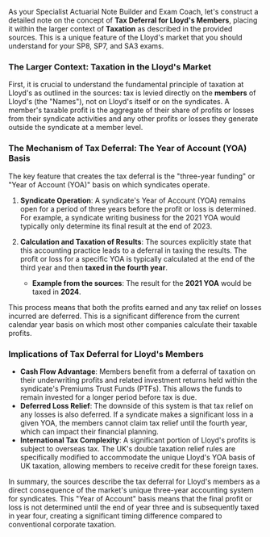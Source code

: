As your Specialist Actuarial Note Builder and Exam Coach, let's construct a detailed note on the concept of **Tax Deferral for Lloyd's Members**, placing it within the larger context of **Taxation** as described in the provided sources. This is a unique feature of the Lloyd's market that you should understand for your SP8, SP7, and SA3 exams.

### **The Larger Context: Taxation in the Lloyd's Market**

First, it is crucial to understand the fundamental principle of taxation at Lloyd's as outlined in the sources: tax is levied directly on the **members** of Lloyd's (the "Names"), not on Lloyd's itself or on the syndicates. A member's taxable profit is the aggregate of their share of profits or losses from their syndicate activities and any other profits or losses they generate outside the syndicate at a member level.

### **The Mechanism of Tax Deferral: The Year of Account (YOA) Basis**

The key feature that creates the tax deferral is the "three-year funding" or "Year of Account (YOA)" basis on which syndicates operate.

1. **Syndicate Operation**: A syndicate's Year of Account (YOA) remains open for a period of three years before the profit or loss is determined. For example, a syndicate writing business for the 2021 YOA would typically only determine its final result at the end of 2023\.

2. **Calculation and Taxation of Results**: The sources explicitly state that this accounting practice leads to a deferral in taxing the results. The profit or loss for a specific YOA is typically calculated at the end of the third year and then **taxed in the fourth year**.

   * **Example from the sources**: The result for the **2021 YOA** would be taxed in **2024**.

This process means that both the profits earned and any tax relief on losses incurred are deferred. This is a significant difference from the current calendar year basis on which most other companies calculate their taxable profits.

### **Implications of Tax Deferral for Lloyd's Members**

* **Cash Flow Advantage**: Members benefit from a deferral of taxation on their underwriting profits and related investment returns held within the syndicate's Premiums Trust Funds (PTFs). This allows the funds to remain invested for a longer period before tax is due.  
* **Deferred Loss Relief**: The downside of this system is that tax relief on any losses is also deferred. If a syndicate makes a significant loss in a given YOA, the members cannot claim tax relief until the fourth year, which can impact their financial planning.  
* **International Tax Complexity**: A significant portion of Lloyd's profits is subject to overseas tax. The UK's double taxation relief rules are specifically modified to accommodate the unique Lloyd's YOA basis of UK taxation, allowing members to receive credit for these foreign taxes.

In summary, the sources describe the tax deferral for Lloyd's members as a direct consequence of the market's unique three-year accounting system for syndicates. This "Year of Account" basis means that the final profit or loss is not determined until the end of year three and is subsequently taxed in year four, creating a significant timing difference compared to conventional corporate taxation.

